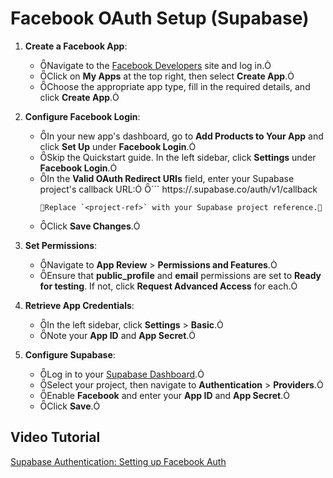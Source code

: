 # Facebook OAuth Setup (Supabase)

1. **Create a Facebook App**:

   - Navigate to the [Facebook Developers](https://developers.facebook.com/) site and log in.
   - Click on **My Apps** at the top right, then select **Create App**.
   - Choose the appropriate app type, fill in the required details, and click **Create App**.

2. **Configure Facebook Login**:

   - In your new app's dashboard, go to **Add Products to Your App** and click **Set Up** under **Facebook Login**.
   - Skip the Quickstart guide. In the left sidebar, click **Settings** under **Facebook Login**.
   - In the **Valid OAuth Redirect URIs** field, enter your Supabase project's callback URL:
     ```
     https://<project-ref>.supabase.co/auth/v1/callback
     ```
     Replace `<project-ref>` with your Supabase project reference.
     ```
   - Click **Save Changes**.

3. **Set Permissions**:

   - Navigate to **App Review** > **Permissions and Features**.
   - Ensure that **public_profile** and **email** permissions are set to **Ready for testing**. If not, click **Request Advanced Access** for each.

4. **Retrieve App Credentials**:

   - In the left sidebar, click **Settings** > **Basic**.
   - Note your **App ID** and **App Secret**.

5. **Configure Supabase**:
   - Log in to your [Supabase Dashboard](https://app.supabase.com/).
   - Select your project, then navigate to **Authentication** > **Providers**.
   - Enable **Facebook** and enter your **App ID** and **App Secret**.
   - Click **Save**.

## Video Tutorial

[Supabase Authentication: Setting up Facebook Auth](https://www.youtube.com/watch?v=5qF9aMk7eAQ)
